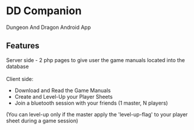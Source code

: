 # DD Companion
 Dungeon And Dragon Android App

## Features
Server side - 2 php pages to give user the game manuals located into the database
<br><br>
Client side:
- Download and Read the Game Manuals
- Create and Level-Up your Player Sheets
- Join a bluetooth session with your friends (1 master, N players)

(You can level-up only if the master apply the 'level-up-flag' to your player sheet during a game session)
